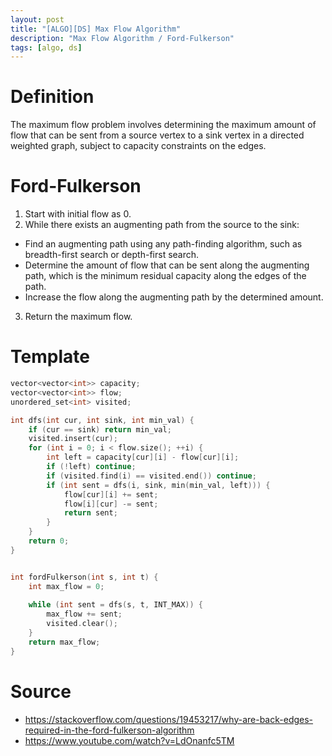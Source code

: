 ```yaml
---
layout: post
title: "[ALGO][DS] Max Flow Algorithm"
description: "Max Flow Algorithm / Ford-Fulkerson"
tags: [algo, ds]
---
```

# Definition 
The maximum flow problem involves determining the maximum amount of flow that can be sent from a source vertex to a sink vertex in a directed weighted graph, subject to capacity constraints on the edges.

# Ford-Fulkerson 
1. Start with initial flow as 0.
2. While there exists an augmenting path from the source to the sink:  
 - Find an augmenting path using any path-finding algorithm, such as breadth-first search or depth-first search.
 - Determine the amount of flow that can be sent along the augmenting path, which is the minimum residual capacity along the edges of the path.
 - Increase the flow along the augmenting path by the determined amount.
3. Return the maximum flow.

# Template
```cpp
vector<vector<int>> capacity;
vector<vector<int>> flow;
unordered_set<int> visited;

int dfs(int cur, int sink, int min_val) {
    if (cur == sink) return min_val;
    visited.insert(cur);
    for (int i = 0; i < flow.size(); ++i) {
        int left = capacity[cur][i] - flow[cur][i];
        if (!left) continue;
        if (visited.find(i) == visited.end()) continue;
        if (int sent = dfs(i, sink, min(min_val, left))) {
            flow[cur][i] += sent;
            flow[i][cur] -= sent;
            return sent;
        }
    }
    return 0;
}


int fordFulkerson(int s, int t) {
    int max_flow = 0;
    
    while (int sent = dfs(s, t, INT_MAX)) {
        max_flow += sent;
        visited.clear();
    }
    return max_flow;
}
```

# Source
- https://stackoverflow.com/questions/19453217/why-are-back-edges-required-in-the-ford-fulkerson-algorithm
- https://www.youtube.com/watch?v=LdOnanfc5TM
